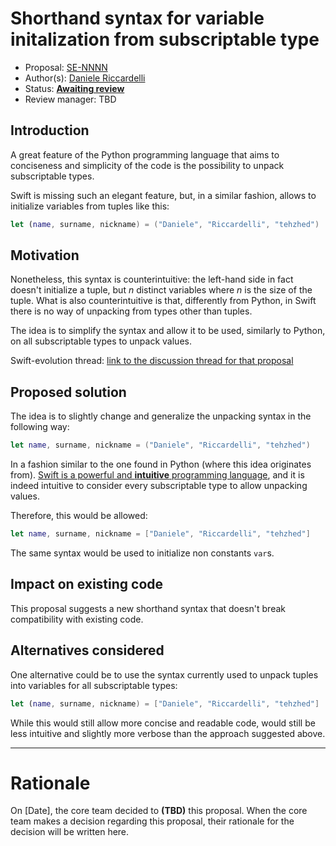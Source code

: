 # Shorthand syntax for variable initalization from subscriptable type

* Proposal: [SE-NNNN](https://github.com/apple/swift-evolution/blob/master/proposals/NNNN-name.md)
* Author(s): [Daniele Riccardelli](https://github.com/tehzhed)
* Status: **[Awaiting review](#rationale)**
* Review manager: TBD

## Introduction

A great feature of the Python programming language that aims to conciseness and simplicity of the code is the possibility to unpack subscriptable types.

Swift is missing such an elegant feature, but, in a similar fashion, allows to initialize variables from tuples like this:
```swift
let (name, surname, nickname) = ("Daniele", "Riccardelli", "tehzhed")
```

## Motivation

Nonetheless, this syntax is counterintuitive: the left-hand side in fact doesn't initialize a tuple, but *n* distinct variables where *n* is the size of the tuple. 
What is also counterintuitive is that, differently from Python, in Swift there is no way of unpacking from types other than tuples.

The idea is to simplify the syntax and allow it to be used, similarly to Python, on all subscriptable types to unpack values.

Swift-evolution thread: [link to the discussion thread for that proposal](https://lists.swift.org/pipermail/swift-evolution)

## Proposed solution

The idea is to slightly change and generalize the unpacking syntax in the following way:
```swift
let name, surname, nickname = ("Daniele", "Riccardelli", "tehzhed")
```
In a fashion similar to the one found in Python (where this idea originates from).
[Swift is a powerful and **intuitive** programming language](https://github.com/apple/swift-evolution/blob/master/process.md), and it is indeed intuitive to consider every subscriptable type to allow unpacking values.

Therefore, this would be allowed:
```swift
let name, surname, nickname = ["Daniele", "Riccardelli", "tehzhed"]
```
The same syntax would be used to initialize non constants ```var```s.

## Impact on existing code

This proposal suggests a new shorthand syntax that doesn't break compatibility with existing code.

## Alternatives considered

One alternative could be to use the syntax currently used to unpack tuples into variables for all subscriptable types:
```swift
let (name, surname, nickname) = ["Daniele", "Riccardelli", "tehzhed"]
```

While this would still allow more concise and readable code, would still be less intuitive and slightly more verbose than the approach suggested above.

-------------------------------------------------------------------------------

# Rationale

On [Date], the core team decided to **(TBD)** this proposal.
When the core team makes a decision regarding this proposal,
their rationale for the decision will be written here.
